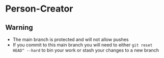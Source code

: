 # Person-Creator

## Warning

* The main branch is protected and will not allow pushes
* If you commit to this main branch you will need to either `git reset HEAD^ --hard` to bin your work or stash your changes to a new branch


